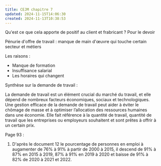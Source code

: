 ```yaml
---
title: CEJM chapitre 7
updated: 2024-11-15T14:06:30
created: 2024-11-13T10:38:53
---
```


Qu'est ce que cela apporte de positif au client et frabricant ? Pour le devoir

Pénurie d'offre de travail : manque de main d'œuvre qui touche certain secteur et métiers

Les raisons :
- Manque de formation
- Insuffisance salarial
- Les horaires qui changent

Synthèse sur la demande de travail :

La demande de travail est un élément crucial du marché du travail, et elle dépend de nombreux facteurs économiques, sociaux et technologiques. Une gestion efficace de la demande de travail peut aider à éviter le chômage de masse et à optimiser l’allocation des ressources humaines dans une économie. Elle fait référence à la quantité de travail, quantité de travail que les entreprises ou employeurs souhaitent et sont prêtes à offrir à un certain prix.

Page 93 :

1.  D'après le document 12 le pourcentage de personnes en emploi à augamenter de 76% à 91% à partir de 2000 à 2015, il descend de 91% à 87% en 2015 à 2019, 87% à 91% en 2019 à 2020 et baisse de 91% à 82% de 2020 à 2021 et 2022.

